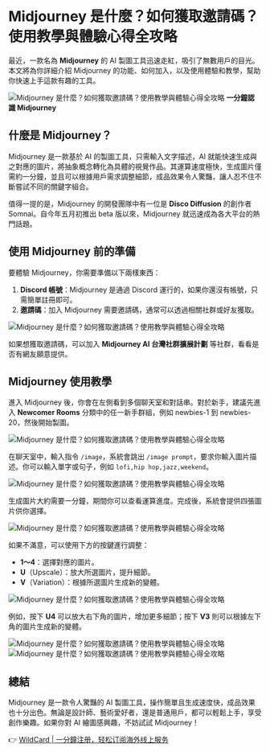 # Midjourney 是什麼？如何獲取邀請碼？使用教學與體驗心得全攻略

最近，一款名為 **Midjourney** 的 AI 製圖工具迅速走紅，吸引了無數用戶的目光。本文將為你詳細介紹 Midjourney 的功能、如何加入，以及使用體驗和教學，幫助你快速上手這款有趣的工具。

![Midjourney 是什麼？如何獲取邀請碼？使用教學與體驗心得全攻略](https://bbtdd.com/img/63206494101061.webp)
**一分鐘認識 Midjourney**

## 什麼是 Midjourney？

Midjourney 是一款基於 AI 的製圖工具，只需輸入文字描述，AI 就能快速生成與之對應的圖片，將抽象概念轉化為具體的視覺作品。其運算速度極快，生成圖片僅需約一分鐘，並且可以根據用戶需求調整細節，成品效果令人驚豔，讓人忍不住不斷嘗試不同的關鍵字組合。

值得一提的是，Midjourney 的開發團隊中有一位是 **Disco Diffusion** 的創作者 Somnai。自今年五月初推出 beta 版以來，Midjourney 就迅速成為各大平台的熱門話題。

## 使用 Midjourney 前的準備

要體驗 Midjourney，你需要準備以下兩樣東西：

1. **Discord 帳號**：Midjourney 是通過 Discord 運行的，如果你還沒有帳號，只需簡單註冊即可。
2. **邀請碼**：加入 Midjourney 需要邀請碼，通常可以透過相關社群或好友獲取。

![Midjourney 是什麼？如何獲取邀請碼？使用教學與體驗心得全攻略](https://bbtdd.com/img/552854620.webp)

如果想獲取邀請碼，可以加入 **Midjourney AI 台灣社群擴展計劃** 等社群，看看是否有網友願意提供。

## Midjourney 使用教學

進入 Midjourney 後，你會在左側看到多個聊天室和對話串。對於新手，建議先進入 **Newcomer Rooms** 分類中的任一新手群組，例如 newbies-1 到 newbies-20，然後開始製圖。

![Midjourney 是什麼？如何獲取邀請碼？使用教學與體驗心得全攻略](https://bbtdd.com/img/27244762726.webp)

在聊天室中，輸入指令 `/image`，系統會跳出 `/image prompt`，要求你輸入圖片描述。你可以輸入單字或句子，例如 `lofi,hip hop,jazz,weekend`。

![Midjourney 是什麼？如何獲取邀請碼？使用教學與體驗心得全攻略](https://bbtdd.com/img/3597313752557028.webp)

生成圖片大約需要一分鐘，期間你可以查看運算進度。完成後，系統會提供四張圖片供你選擇。

![Midjourney 是什麼？如何獲取邀請碼？使用教學與體驗心得全攻略](https://bbtdd.com/img/1152785100025.webp)

如果不滿意，可以使用下方的按鍵進行調整：

- **1～4**：選擇對應的圖片。
- **U**（Upscale）：放大所選圖片，提升細節。
- **V**（Variation）：根據所選圖片生成新的變體。

![Midjourney 是什麼？如何獲取邀請碼？使用教學與體驗心得全攻略](https://bbtdd.com/img/1801739702001.webp)

例如，按下 **U4** 可以放大右下角的圖片，增加更多細節；按下 **V3** 則可以根據左下角的圖片生成新的變體。

![Midjourney 是什麼？如何獲取邀請碼？使用教學與體驗心得全攻略](https://bbtdd.com/img/8312924718216.webp)
![Midjourney 是什麼？如何獲取邀請碼？使用教學與體驗心得全攻略](https://bbtdd.com/img/298397277352834.webp)

## 總結

Midjourney 是一款令人驚豔的 AI 製圖工具，操作簡單且生成速度快，成品效果也十分出色。無論是設計師、藝術愛好者，還是普通用戶，都可以輕鬆上手，享受創作樂趣。如果你對 AI 繪圖感興趣，不妨試試 Midjourney！

👉 [WildCard | 一分鐘注册，轻松订阅海外线上服务](https://bbtdd.com/WildCard)